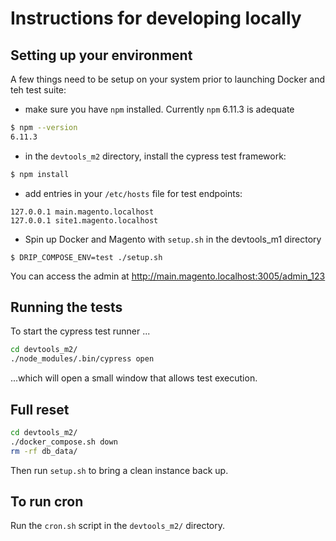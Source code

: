 # Instructions for developing locally

## Setting up your environment

A few things need to be setup on your system prior to launching Docker and teh test suite:
 - make sure you have `npm` installed. Currently `npm` 6.11.3 is adequate
```bash
$ npm --version
6.11.3
```
 - in the `devtools_m2` directory, install the cypress test framework:
```bash
$ npm install
```
 - add entries in your `/etc/hosts` file for test endpoints:
```
127.0.0.1 main.magento.localhost
127.0.0.1 site1.magento.localhost
```
 - Spin up Docker and Magento with `setup.sh` in the devtools_m1 directory
 ```aidl
$ DRIP_COMPOSE_ENV=test ./setup.sh
```

You can access the admin at http://main.magento.localhost:3005/admin_123

## Running the tests

To start the cypress test runner ...

```bash
cd devtools_m2/
./node_modules/.bin/cypress open
```

...which will open a small window that allows test execution.

## Full reset

```bash
cd devtools_m2/
./docker_compose.sh down
rm -rf db_data/
```

Then run `setup.sh` to bring a clean instance back up.

## To run cron

Run the `cron.sh` script in the `devtools_m2/` directory.
